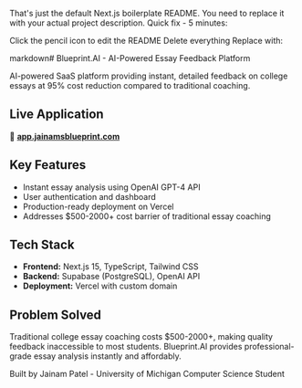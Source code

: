 That's just the default Next.js boilerplate README. You need to replace it with your actual project description.
Quick fix - 5 minutes:

Click the pencil icon to edit the README
Delete everything
Replace with:

markdown# Blueprint.AI - AI-Powered Essay Feedback Platform

AI-powered SaaS platform providing instant, detailed feedback on college essays at 95% cost reduction compared to traditional coaching.

## Live Application
🔗 **[app.jainamsblueprint.com](https://app.jainamsblueprint.com)**

## Key Features
- Instant essay analysis using OpenAI GPT-4 API
- User authentication and dashboard
- Production-ready deployment on Vercel
- Addresses $500-2000+ cost barrier of traditional essay coaching

## Tech Stack
- **Frontend:** Next.js 15, TypeScript, Tailwind CSS
- **Backend:** Supabase (PostgreSQL), OpenAI API
- **Deployment:** Vercel with custom domain

## Problem Solved
Traditional college essay coaching costs $500-2000+, making quality feedback inaccessible to most students. Blueprint.AI provides professional-grade essay analysis instantly and affordably.

Built by Jainam Patel - University of Michigan Computer Science Student
